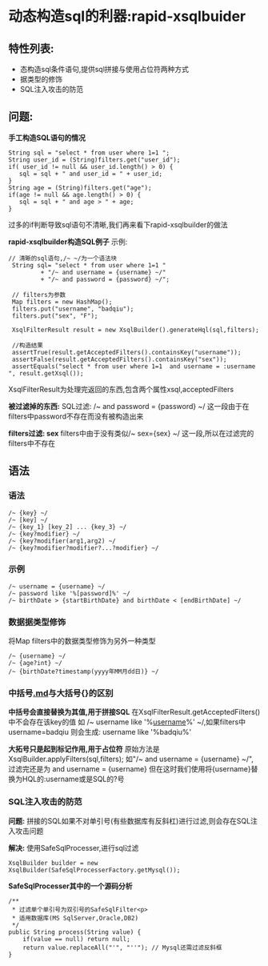 # 动态构造sql的利器:rapid-xsqlbuider #
## 特性列表: ##
  * 态构造sql条件语句,提供sql拼接与使用占位符两种方式
  * 据类型的修饰
  * SQL注入攻击的防范

## 问题: ##
**手工构造SQL语句的情况**
```
String sql = "select * from user where 1=1 ";
String user_id = (String)filters.get("user_id");
if( user_id != null && user_id.length() > 0) {
   sql = sql + " and user_id = " + user_id;
}
String age = (String)filters.get("age");
if(age != null && age.length() > 0) {
   sql = sql + " and age > " + age;
}
```

过多的if判断导致sql语句不清晰,我们再来看下rapid-xsqlbuilder的做法

**rapid-xsqlbuilder构造SQL例子**
示例:
```
// 清晰的sql语句,/~ ~/为一个语法块
 String sql= "select * from user where 1=1 " 
         + "/~ and username = {username} ~/"   
         + "/~ and password = {password} ~/";   
 
 // filters为参数
 Map filters = new HashMap();   
 filters.put("username", "badqiu"); 
 filters.put("sex", "F");  
 
 XsqlFilterResult result = new XsqlBuilder().generateHql(sql,filters);
 
 //构造结果
 assertTrue(result.getAcceptedFilters().containsKey("username"));
 assertFalse(result.getAcceptedFilters().containsKey("sex"));
 assertEquals("select * from user where 1=1  and username = :username ", result.getXsql());
```

XsqlFilterResult为处理完返回的东西,包含两个属性xsql,acceptedFilters

**被过滤掉的东西:**
SQL过滤: /~ and password = {password} ~/
这一段由于在filters中password不存在而没有被构造出来

**filters过滤: sex**
filters中由于没有类似/~ sex={sex} ~/ 这一段,所以在过滤完的filters中不存在

## 语法 ##
### 语法 ###
```
/~ {key} ~/
/~ [key] ~/
/~ {key_1} [key_2] ... {key_3} ~/
/~ {key?modifier} ~/
/~ {key?modifier(arg1,arg2) ~/
/~ {key?modifier?modifier?...?modifier} ~/
```

### 示例 ###
```
/~ username = {username} ~/
/~ password like '%[password]%' ~/
/~ birthDate > {startBirthDate} and birthDate < [endBirthDate] ~/
```

### 数据据类型修饰 ###
将Map filters中的数据类型修饰为另外一种类型
```
/~ {username} ~/
/~ {age?int} ~/
/~ {birthDate?timestamp(yyyy年MM月dd日)} ~/
```

### 中括号[.md](.md)与大括号{}的区别 ###
**中括号会直接替换为其值,用于拼接SQL**
在XsqlFilterResult.getAcceptedFilters()中不会存在该key的值
如 /~ username like '%[username](username.md)%' ~/,如果filters中username=badqiu
则会生成: username like '%badqiu%'

**大拓号只是起到标记作用,用于占位符**
原始方法是XsqlBuilder.applyFilters(sql,filters);
如"/~ and username = {username} ~/",过滤完还是为 and username = {username}
但在这时我们使用将{username}替换为HQL的:username或是SQL的?号

### SQL注入攻击的防范 ###
**问题:**
拼接的SQL如果不对单引号(有些数据库有反斜杠)进行过滤,则会存在SQL注入攻击问题

**解决:**
使用SafeSqlProcesser,进行sql过滤

```
XsqlBuilder builder = new XsqlBuilder(SafeSqlProcesserFactory.getMysql());
```

**SafeSqlProcesser其中的一个源码分析**

```
/**
 * 过滤单个单引号为双引号的SafeSqlFilter<p>
 * 适用数据库(MS SqlServer,Oracle,DB2)
 */
public String process(String value) {
	if(value == null) return null;
	return value.replaceAll("'", "''"); // Mysql还需过滤反斜框
}
```